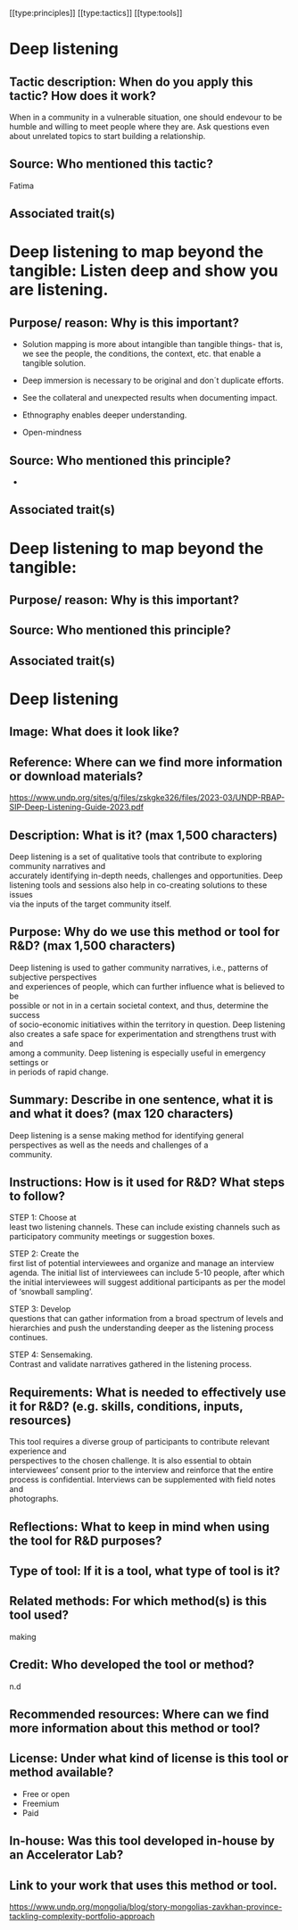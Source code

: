 [[type:principles]]
[[type:tactics]]
[[type:tools]]

# Deep listening


## Tactic description: When do you apply this tactic? How does it work?

When in a community in a vulnerable situation, one should endevour to be humble and willing to meet people where they are. Ask questions even about unrelated topics to start building a relationship.

## Source: Who mentioned this tactic?

Fatima

## Associated trait(s)
  


## 
  


## 
   


# Deep listening to map beyond the tangible: Listen deep and show you are listening.

## Purpose/ reason: Why is this important?

- Solution mapping is more about intangible than tangible things- that is, we see the people, the conditions, the context, etc. that enable a tangible solution.  
  
- Deep immersion is necessary to be original and don´t duplicate efforts.  
  
- See the collateral and unexpected results when documenting impact.  
  
- Ethnography enables deeper understanding.  
  
- Open-mindness

## Source: Who mentioned this principle?

-

## Associated trait(s)
  


## 
  


## 
   


# Deep listening to map beyond the tangible: 

## Purpose/ reason: Why is this important?

## Source: Who mentioned this principle?

## Associated trait(s)
  


## 
  


## 
  


# Deep listening

## Image: What does it look like?


## Reference: Where can we find more information or download materials?


https://www.undp.org/sites/g/files/zskgke326/files/2023-03/UNDP-RBAP-SIP-Deep-Listening-Guide-2023.pdf

## Description: What is it? (max 1,500 characters)



Deep listening is a set of qualitative tools that contribute to exploring community narratives and  
accurately identifying in-depth needs, challenges and opportunities. Deep  
listening tools and sessions also help in co-creating solutions to these issues  
via the inputs of the target community itself.

## Purpose: Why do we use this method or tool for R&amp;D? (max 1,500 characters)



Deep listening is used to gather community narratives, i.e., patterns of subjective perspectives  
and experiences of people, which can further influence what is believed to be  
possible or not in in a certain societal context, and thus, determine the success  
of socio-economic initiatives within the territory in question. Deep listening  
also creates a safe space for experimentation and strengthens trust with and  
among a community. Deep listening is especially useful in emergency settings or  
in periods of rapid change.

## Summary: Describe in one sentence, what it is and what it does? (max 120 characters)



Deep listening is a sense making method for identifying general perspectives as well as the needs and challenges of a  
community.

## Instructions: How is it used for R&amp;D? What steps to follow?



STEP 1: Choose at  
least two listening channels. These can include existing channels such as  
participatory community meetings or suggestion boxes.  
  
STEP 2: Create the  
first list of potential interviewees and organize and manage an interview  
agenda. The initial list of interviewees can include 5-10 people, after which  
the initial interviewees will suggest additional participants as per the model  
of ‘snowball sampling’.  
  
STEP 3: Develop  
questions that can gather information from a broad spectrum of levels and  
hierarchies and push the understanding deeper as the listening process  
continues.  
  
STEP 4: Sensemaking.  
Contrast and validate narratives gathered in the listening process.

## Requirements: What is needed to effectively use it for R&amp;D? (e.g. skills, conditions, inputs, resources)



This tool requires a diverse group of participants to contribute relevant experience and  
perspectives to the chosen challenge. It is also essential to obtain  
interviewees’ consent prior to the interview and reinforce that the entire  
process is confidential. Interviews can be supplemented with field notes and  
photographs.

## Reflections: What to keep in mind when using the tool for R&amp;D purposes?



## Type of tool: If it is a tool, what type of tool is it?

   


## Related methods: For which method(s) is this tool used?

making  


## 

   


## 

   


## Credit: Who developed the tool or method?



n.d

## Recommended resources: Where can we find more information about this method or tool?



## License: Under what kind of license is this tool or method available?


-  Free or open 
- Freemium
- Paid  


## In-house: Was this tool developed in-house by an Accelerator Lab?

   


## Link to your work that uses this method or tool.


<a href="https://www.undp.org/mongolia/blog/story-mongolias-zavkhan-province-tackling-complexity-portfolio-approach" target=" blank">https://www.undp.org/mongolia/blog/story-mongolias-zavkhan-province-tackling-complexity-portfolio-approach</a>